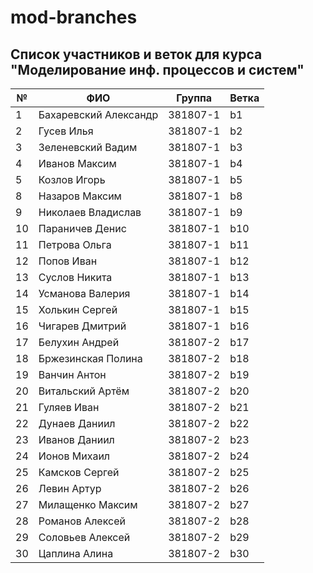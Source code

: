 # mod-branches

## Список участников и веток для курса "Моделирование инф. процессов и систем"

|№	|ФИО|	Группа	|Ветка|
|---|---|--------|-----|
|1 |  Бахаревский Александр                 | 381807-1 | b1 |
|2 |  Гусев Илья            | 381807-1 | b2 |
|3 |  Зеленевский Вадим          | 381807-1 | b3 |
|4 |  Иванов Максим           | 381807-1 | b4 |
|5 |  Козлов Игорь          | 381807-1 | b5 |
|8 |  Назаров Максим           | 381807-1 | b8 |
|9 |  Николаев Владислав           | 381807-1 | b9 |
|10 |  Параничев Денис           | 381807-1 | b10 |
|11 |  Петрова Ольга           | 381807-1 | b11 |
|12 |  Попов Иван          | 381807-1 | b12 |
|13 |  Суслов Никита           | 381807-1 | b13 |
|14 |  Усманова Валерия            | 381807-1 | b14 |
|15 |  Холькин Сергей            | 381807-1 | b15 |
|16 |  Чигарев Дмитрий            | 381807-1 | b16 |
|17 |  Белухин Андрей             | 381807-2 | b17 |
|18 |  Бржезинская Полина              | 381807-2 | b18 |
|19 |  Ванчин Антон              | 381807-2 | b19 |
|20 |  Витальский Артём              | 381807-2 | b20 |
|21 |  Гуляев Иван              | 381807-2 | b21 |
|22 |  Дунаев Даниил              | 381807-2 | b22 |
|23 |  Иванов Даниил             | 381807-2 | b23 |
|24 |  Ионов Михаил              | 381807-2 | b24 |
|25 |  Камсков Сергей              | 381807-2 | b25 |
|26 |  Левин Артур               | 381807-2 | b26 |
|27 |  Милащенко Максим               | 381807-2 | b27 |
|28 |  Романов Алексей             | 381807-2 | b28 |
|29 |  Соловьев Алексей               | 381807-2 | b29 |
|30 |  Цаплина Алина               | 381807-2 | b30 |
